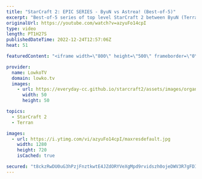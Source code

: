 ```yaml
---
title: "StarCraft 2: EPIC SERIES - ByuN vs Astrea! (Best-of-5)"
excerpt: "Best-of-5 series of top level StarCraft 2 between ByuN (Terran) and Astrea (Protoss). This series is one of the best games of SC2 that was played during HomeStory Cup 22.  Upcoming balance changes: https://youtu.be/y87c1xp3I3Q  Support my work on Patreon: https://www.patreon.com/lowkotv Become a YouTube"
originalUrl: https://youtube.com/watch?v=azyuFo14cpI
type: video
length: PT1H27S
publishedDateTime: 2022-12-24T12:57:06Z
heat: 51

featuredContent: "<iframe width=\"800\" height=\"500\" frameborder=\"0\" src=\"https://www.youtube.com/embed/azyuFo14cpI\" allow=\"accelerometer; autoplay; encrypted-media; gyroscope; picture-in-picture\" allowfullscreen></iframe>"

provider:
  name: LowkoTV
  domain: lowko.tv
  images:
    - url: https://everyday-cc.github.io/starcraft2/assets/images/organizations/lowko.tv-50x50.jpg
      width: 50
      height: 50

topics:
  - StarCraft 2
  - Terran

images:
  - url: https://i.ytimg.com/vi/azyuFo14cpI/maxresdefault.jpg
    width: 1280
    height: 720
    isCached: true

secured: "t8ckzRwDU0uG3hPzjFnztkwtE4JZdORYVeXgMpd9rvidszh0ojeDWV3R7gFDIUxfRNNtdIqnY+O7O25BG3OT3Jb/gYlbgzJXRI0xGwwoZLvciY1SPVEFDu+WuleaCi6ktOZIfwQF2a8e+Stm6oWFSK3rqDOEmxr+RiqbmRiiZ0FfycdyPgQcTF8iVxtFKoJwDoJsgvomjuM7Ne59u1Wj+UkASpdnlAyQPAUc8jxW5E2ewHcyfIF3Awy9stcy7h1SqLfpBch9pdzgPW3fXYOSqT0i7zB58kiYtoUTy7eTABurKPH4OGxc5JYYq2ocLjOhIUcZRJWhapS7b6TWlKJm46EDk3E2fise6wsQi7HIZvc2Q1A8aZqRpSMf9o4F9kbrafdAfLHUjHCWxyz3tZUKpS27DW2vsmcHPynCIwlfdbU=;i1svA8+aKPC9DXsTu6IY1g=="
---
```


